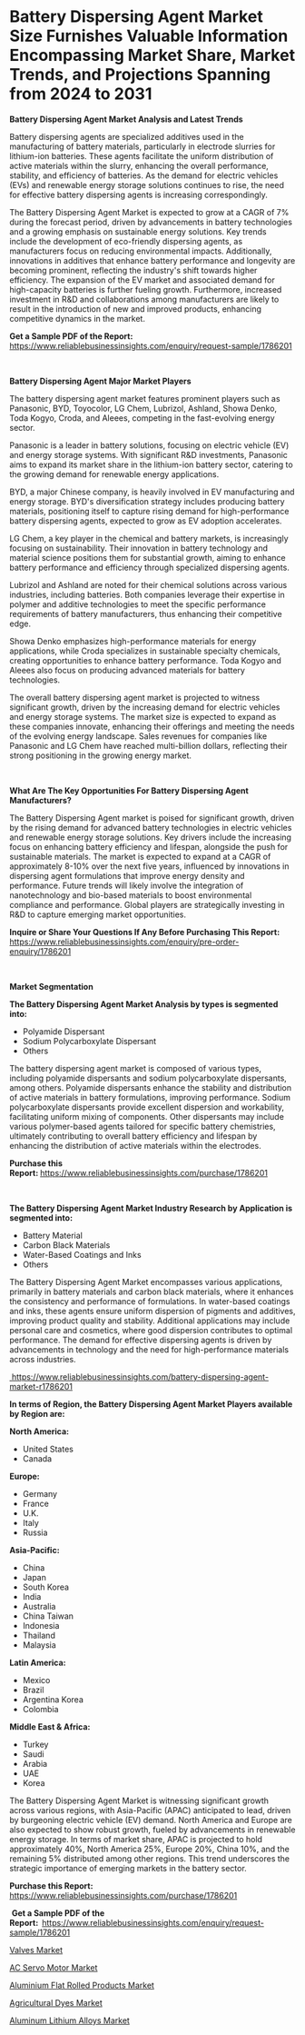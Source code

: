 <p><h1>Battery Dispersing Agent Market Size Furnishes Valuable Information Encompassing Market Share, Market Trends, and Projections Spanning from 2024 to 2031</h1></p><p><strong>Battery Dispersing Agent Market Analysis and Latest Trends</strong></p>
<p><p>Battery dispersing agents are specialized additives used in the manufacturing of battery materials, particularly in electrode slurries for lithium-ion batteries. These agents facilitate the uniform distribution of active materials within the slurry, enhancing the overall performance, stability, and efficiency of batteries. As the demand for electric vehicles (EVs) and renewable energy storage solutions continues to rise, the need for effective battery dispersing agents is increasing correspondingly.</p><p>The Battery Dispersing Agent Market is expected to grow at a CAGR of 7% during the forecast period, driven by advancements in battery technologies and a growing emphasis on sustainable energy solutions. Key trends include the development of eco-friendly dispersing agents, as manufacturers focus on reducing environmental impacts. Additionally, innovations in additives that enhance battery performance and longevity are becoming prominent, reflecting the industry's shift towards higher efficiency. The expansion of the EV market and associated demand for high-capacity batteries is further fueling growth. Furthermore, increased investment in R&D and collaborations among manufacturers are likely to result in the introduction of new and improved products, enhancing competitive dynamics in the market.</p></p>
<p><strong>Get a Sample PDF of the Report:&nbsp;</strong> <a href="https://www.reliablebusinessinsights.com/enquiry/request-sample/1786201?utm_campaign=48&utm_medium=2&utm_source=Github&utm_content=ia&utm_term=19122024&utm_id=battery-dispersing-agent">https://www.reliablebusinessinsights.com/enquiry/request-sample/1786201</a></p>
<p>&nbsp;</p>
<p><strong>Battery Dispersing Agent Major Market Players</strong></p>
<p><p>The battery dispersing agent market features prominent players such as Panasonic, BYD, Toyocolor, LG Chem, Lubrizol, Ashland, Showa Denko, Toda Kogyo, Croda, and Aleees, competing in the fast-evolving energy sector.</p><p>Panasonic is a leader in battery solutions, focusing on electric vehicle (EV) and energy storage systems. With significant R&D investments, Panasonic aims to expand its market share in the lithium-ion battery sector, catering to the growing demand for renewable energy applications.</p><p>BYD, a major Chinese company, is heavily involved in EV manufacturing and energy storage. BYD's diversification strategy includes producing battery materials, positioning itself to capture rising demand for high-performance battery dispersing agents, expected to grow as EV adoption accelerates.</p><p>LG Chem, a key player in the chemical and battery markets, is increasingly focusing on sustainability. Their innovation in battery technology and material science positions them for substantial growth, aiming to enhance battery performance and efficiency through specialized dispersing agents.</p><p>Lubrizol and Ashland are noted for their chemical solutions across various industries, including batteries. Both companies leverage their expertise in polymer and additive technologies to meet the specific performance requirements of battery manufacturers, thus enhancing their competitive edge.</p><p>Showa Denko emphasizes high-performance materials for energy applications, while Croda specializes in sustainable specialty chemicals, creating opportunities to enhance battery performance. Toda Kogyo and Aleees also focus on producing advanced materials for battery technologies.</p><p>The overall battery dispersing agent market is projected to witness significant growth, driven by the increasing demand for electric vehicles and energy storage systems. The market size is expected to expand as these companies innovate, enhancing their offerings and meeting the needs of the evolving energy landscape. Sales revenues for companies like Panasonic and LG Chem have reached multi-billion dollars, reflecting their strong positioning in the growing energy market.</p></p>
<p>&nbsp;</p>
<p><strong>What Are The Key Opportunities For Battery Dispersing Agent Manufacturers?</strong></p>
<p><p>The Battery Dispersing Agent market is poised for significant growth, driven by the rising demand for advanced battery technologies in electric vehicles and renewable energy storage solutions. Key drivers include the increasing focus on enhancing battery efficiency and lifespan, alongside the push for sustainable materials. The market is expected to expand at a CAGR of approximately 8-10% over the next five years, influenced by innovations in dispersing agent formulations that improve energy density and performance. Future trends will likely involve the integration of nanotechnology and bio-based materials to boost environmental compliance and performance. Global players are strategically investing in R&D to capture emerging market opportunities.</p></p>
<p><strong>Inquire or Share Your Questions If Any Before Purchasing This Report:</strong> <a href="https://www.reliablebusinessinsights.com/enquiry/pre-order-enquiry/1786201?utm_campaign=48&utm_medium=2&utm_source=Github&utm_content=ia&utm_term=19122024&utm_id=battery-dispersing-agent">https://www.reliablebusinessinsights.com/enquiry/pre-order-enquiry/1786201</a></p>
<p>&nbsp;</p>
<p><strong>Market Segmentation</strong></p>
<p><strong>The Battery Dispersing Agent Market Analysis by types is segmented into:</strong></p>
<p><ul><li>Polyamide Dispersant</li><li>Sodium Polycarboxylate Dispersant</li><li>Others</li></ul></p>
<p><p>The battery dispersing agent market is composed of various types, including polyamide dispersants and sodium polycarboxylate dispersants, among others. Polyamide dispersants enhance the stability and distribution of active materials in battery formulations, improving performance. Sodium polycarboxylate dispersants provide excellent dispersion and workability, facilitating uniform mixing of components. Other dispersants may include various polymer-based agents tailored for specific battery chemistries, ultimately contributing to overall battery efficiency and lifespan by enhancing the distribution of active materials within the electrodes.</p></p>
<p><strong>Purchase this Report:&nbsp;</strong><a href="https://www.reliablebusinessinsights.com/purchase/1786201?utm_campaign=48&utm_medium=2&utm_source=Github&utm_content=ia&utm_term=19122024&utm_id=battery-dispersing-agent">https://www.reliablebusinessinsights.com/purchase/1786201</a></p>
<p>&nbsp;</p>
<p><strong>The Battery Dispersing Agent Market Industry Research by Application is segmented into:</strong></p>
<p><ul><li>Battery Material</li><li>Carbon Black Materials</li><li>Water-Based Coatings and Inks</li><li>Others</li></ul></p>
<p><p>The Battery Dispersing Agent Market encompasses various applications, primarily in battery materials and carbon black materials, where it enhances the consistency and performance of formulations. In water-based coatings and inks, these agents ensure uniform dispersion of pigments and additives, improving product quality and stability. Additional applications may include personal care and cosmetics, where good dispersion contributes to optimal performance. The demand for effective dispersing agents is driven by advancements in technology and the need for high-performance materials across industries.</p></p>
<p><a href="https://www.reliablebusinessinsights.com/battery-dispersing-agent-market-r1786201?utm_campaign=48&utm_medium=2&utm_source=Github&utm_content=ia&utm_term=19122024&utm_id=battery-dispersing-agent">&nbsp;https://www.reliablebusinessinsights.com/battery-dispersing-agent-market-r1786201</a></p>
<p><strong>In terms of Region, the Battery Dispersing Agent Market Players available by Region are:</strong></p>
<p>
    <p> <strong> North America: </strong>
        <ul>
            <li>United States</li>
            <li>Canada</li>
        </ul>
        </p> 
    <p> <strong> Europe: </strong>
        <ul>
            <li>Germany</li>
            <li>France</li>
            <li>U.K.</li>
            <li>Italy</li>
            <li>Russia</li>
        </ul>
        </p> 
    <p> <strong> Asia-Pacific: </strong>
        <ul>
            <li>China</li>
            <li>Japan</li>
            <li>South Korea</li>
            <li>India</li>
            <li>Australia</li>
            <li>China Taiwan</li>
            <li>Indonesia</li>
            <li>Thailand</li>
            <li>Malaysia</li>
        </ul>
        </p> 
    <p> <strong> Latin America: </strong>
        <ul>
            <li>Mexico</li>
            <li>Brazil</li>
            <li>Argentina Korea</li>
            <li>Colombia</li>
        </ul>
        </p> 
    <p> <strong> Middle East & Africa: </strong>
        <ul>
            <li>Turkey</li>
            <li>Saudi</li>
            <li>Arabia</li>
            <li>UAE</li>
            <li>Korea</li>
        </ul>
    </p>
    </p>
<p><p>The Battery Dispersing Agent Market is witnessing significant growth across various regions, with Asia-Pacific (APAC) anticipated to lead, driven by burgeoning electric vehicle (EV) demand. North America and Europe are also expected to show robust growth, fueled by advancements in renewable energy storage. In terms of market share, APAC is projected to hold approximately 40%, North America 25%, Europe 20%, China 10%, and the remaining 5% distributed among other regions. This trend underscores the strategic importance of emerging markets in the battery sector.</p></p>
<p><strong>Purchase this Report: </strong><a href="https://www.reliablebusinessinsights.com/purchase/1786201?utm_campaign=48&utm_medium=2&utm_source=Github&utm_content=ia&utm_term=19122024&utm_id=battery-dispersing-agent">https://www.reliablebusinessinsights.com/purchase/1786201</a></p>
<p>&nbsp;<strong>Get a Sample PDF of the Report:&nbsp;&nbsp;</strong><a href="https://www.reliablebusinessinsights.com/enquiry/request-sample/1786201?utm_campaign=48&utm_medium=2&utm_source=Github&utm_content=ia&utm_term=19122024&utm_id=battery-dispersing-agent">https://www.reliablebusinessinsights.com/enquiry/request-sample/1786201</a></p>
<p><strong></strong></p>
<p><p><a href="https://www.linkedin.com/pulse/revenue-demand-valves-market-expected-grow-74-cagr-from-ni5kf?utm_campaign=48&utm_medium=2&utm_source=Github&utm_content=ia&utm_term=19122024&utm_id=battery-dispersing-agent">Valves Market</a></p><p><a href="https://www.linkedin.com/pulse/a-mkt-nova-vc8zf?utm_campaign=48&utm_medium=2&utm_source=Github&utm_content=ia&utm_term=19122024&utm_id=battery-dispersing-agent">AC Servo Motor Market</a></p><p><a href="https://www.linkedin.com/pulse/a-mkt-nova-vc8zf?utm_campaign=48&utm_medium=2&utm_source=Github&utm_content=ia&utm_term=19122024&utm_id=battery-dispersing-agent">Aluminium Flat Rolled Products Market</a></p><p><a href="https://www.linkedin.com/pulse/a-mkt-nova-vc8zf?utm_campaign=48&utm_medium=2&utm_source=Github&utm_content=ia&utm_term=19122024&utm_id=battery-dispersing-agent">Agricultural Dyes Market</a></p><p><a href="https://www.linkedin.com/pulse/a-mkt-nova-vc8zf?utm_campaign=48&utm_medium=2&utm_source=Github&utm_content=ia&utm_term=19122024&utm_id=battery-dispersing-agent">Aluminum Lithium Alloys Market</a></p></p>